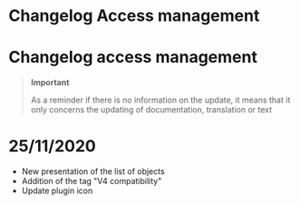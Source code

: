 # Changelog Access management

# Changelog access management

>**Important**
>
>As a reminder if there is no information on the update, it means that it only concerns the updating of documentation, translation or text

# 25/11/2020

- New presentation of the list of objects
- Addition of the tag "V4 compatibility"
- Update plugin icon
